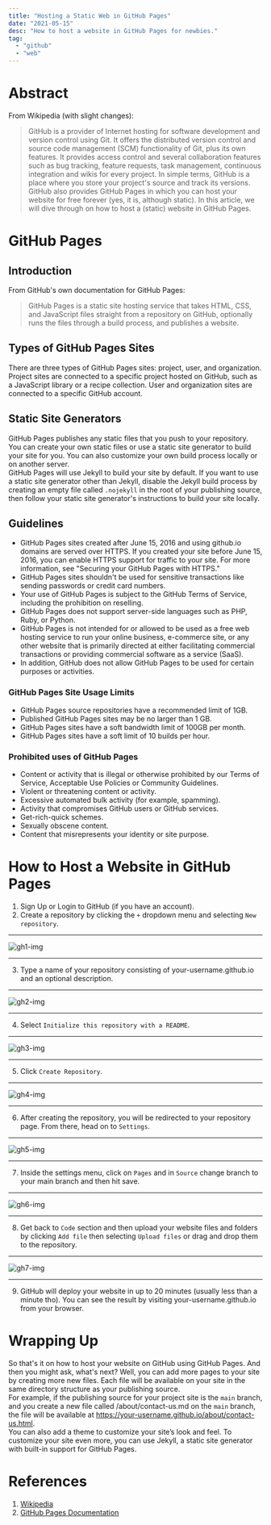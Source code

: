 ```yaml
---
title: "Hosting a Static Web in GitHub Pages"
date: "2021-05-15"
desc: "How to host a website in GitHub Pages for newbies."
tag:
  - "github"
  - "web"
---
```


# Abstract

From Wikipedia (with slight changes):

> GitHub is a provider of Internet hosting for software development and version control using Git. It offers the distributed version control and source code management (SCM) functionality of Git, plus its own features. It provides access control and several collaboration features such as bug tracking, feature requests, task management, continuous integration and wikis for every project.
> In simple terms, GitHub is a place where you store your project's source and track its versions. GitHub also provides GitHub Pages in which you can host your website for free forever (yes, it is, although static). In this article, we will dive through on how to host a (static) website in GitHub Pages.

# GitHub Pages

## Introduction

From GitHub's own documentation for GitHub Pages:

> GitHub Pages is a static site hosting service that takes HTML, CSS, and JavaScript files straight from a repository on GitHub, optionally runs the files through a build process, and publishes a website.

## Types of GitHub Pages Sites

There are three types of GitHub Pages sites: project, user, and organization. Project sites are connected to a specific project hosted on GitHub, such as a JavaScript library or a recipe collection. User and organization sites are connected to a specific GitHub account.

## Static Site Generators

GitHub Pages publishes any static files that you push to your repository. You can create your own static files or use a static site generator to build your site for you. You can also customize your own build process locally or on another server.  
GitHub Pages will use Jekyll to build your site by default. If you want to use a static site generator other than Jekyll, disable the Jekyll build process by creating an empty file called `.nojekyll` in the root of your publishing source, then follow your static site generator's instructions to build your site locally.

## Guidelines

- GitHub Pages sites created after June 15, 2016 and using github.io domains are served over HTTPS. If you created your site before June 15, 2016, you can enable HTTPS support for traffic to your site. For more information, see "Securing your GitHub Pages with HTTPS."
- GitHub Pages sites shouldn't be used for sensitive transactions like sending passwords or credit card numbers.
- Your use of GitHub Pages is subject to the GitHub Terms of Service, including the prohibition on reselling.
- GitHub Pages does not support server-side languages such as PHP, Ruby, or Python.
- GitHub Pages is not intended for or allowed to be used as a free web hosting service to run your online business, e-commerce site, or any other website that is primarily directed at either facilitating commercial transactions or providing commercial software as a service (SaaS).
- In addition, GitHub does not allow GitHub Pages to be used for certain purposes or activities.

### GitHub Pages Site Usage Limits

- GitHub Pages source repositories have a recommended limit of 1GB.
- Published GitHub Pages sites may be no larger than 1 GB.
- GitHub Pages sites have a soft bandwidth limit of 100GB per month.
- GitHub Pages sites have a soft limit of 10 builds per hour.

### Prohibited uses of GitHub Pages

- Content or activity that is illegal or otherwise prohibited by our Terms of Service, Acceptable Use Policies or Community Guidelines.
- Violent or threatening content or activity.
- Excessive automated bulk activity (for example, spamming).
- Activity that compromises GitHub users or GitHub services.
- Get-rich-quick schemes.
- Sexually obscene content.
- Content that misrepresents your identity or site purpose.

# How to Host a Website in GitHub Pages

1. Sign Up or Login to GitHub (if you have an account).
2. Create a repository by clicking the `+` dropdown menu and selecting `New repository`.

---

![gh1-img](/others/ghpages1.webp)

---

3. Type a name of your repository consisting of your-username.github.io and an optional description.

---

![gh2-img](/others/ghpages2.webp)

---

4. Select `Initialize this repository with a README`.

---

![gh3-img](/others/ghpages3.webp)

---

5. Click `Create Repository`.

---

![gh4-img](/others/ghpages4.webp)

---

6. After creating the repository, you will be redirected to your repository page. From there, head on to `Settings`.

---

![gh5-img](/others/ghpages5.webp)

---

7. Inside the settings menu, click on `Pages` and in `Source` change branch to your main branch and then hit save.

---

![gh6-img](/others/ghpages6.webp)

---

8. Get back to `Code` section and then upload your website files and folders by clicking `Add file` then selecting `Upload files` or drag and drop them to the repository.

---

![gh7-img](/others/ghpages7.webp)

---

9. GitHub will deploy your website in up to 20 minutes (usually less than a minute tho). You can see the result by visiting your-username.github.io from your browser.

# Wrapping Up

So that's it on how to host your website on GitHub using GitHub Pages. And then you might ask, what's next?
Well, you can add more pages to your site by creating more new files. Each file will be available on your site in the same directory structure as your publishing source.  
For example, if the publishing source for your project site is the `main` branch, and you create a new file called /about/contact-us.md on the `main` branch, the file will be available at <https://your-username.github.io/about/contact-us.html>.  
You can also add a theme to customize your site’s look and feel. To customize your site even more, you can use Jekyll, a static site generator with built-in support for GitHub Pages.

# References

1. [Wikipedia](https://en.wikipedia.org/wiki/GitHub)
2. [GitHub Pages Documentation](https://docs.github.com/en/pages/getting-started-with-github-pages)

